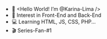 - 👋 <Hello World! I’m @Karina-Lima />
- 🔎 Interest in Front-End and Back-End
- 💻 Learning HTML, JS, CSS, PHP...
- 🎬 Series-Fan-#1




